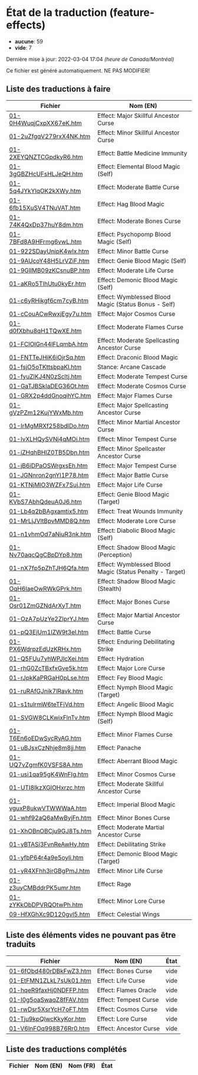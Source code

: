 # État de la traduction (feature-effects)

 * **aucune**: 59
 * **vide**: 7


Dernière mise à jour: 2022-03-04 17:04 *(heure de Canada/Montréal)*

Ce fichier est généré automatiquement. NE PAS MODIFIER!
## Liste des traductions à faire

| Fichier   | Nom (EN)    |
|-----------|-------------|
|[01-0H4WuqjCxpXX67eK.htm](feature-effects/01-0H4WuqjCxpXX67eK.htm)|Effect: Major Skillful Ancestor Curse|
|[01-2uZfgqV279rxX4NK.htm](feature-effects/01-2uZfgqV279rxX4NK.htm)|Effect: Minor Skillful Ancestor Curse|
|[01-2XEYQNZTCGpdkyR6.htm](feature-effects/01-2XEYQNZTCGpdkyR6.htm)|Effect: Battle Medicine Immunity|
|[01-3gGBZHcUFsHLJeQH.htm](feature-effects/01-3gGBZHcUFsHLJeQH.htm)|Effect: Elemental Blood Magic (Self)|
|[01-5q4JYkYlqOK2kXWy.htm](feature-effects/01-5q4JYkYlqOK2kXWy.htm)|Effect: Moderate Battle Curse|
|[01-6fb15XuSV4TNuVAT.htm](feature-effects/01-6fb15XuSV4TNuVAT.htm)|Effect: Hag Blood Magic|
|[01-74K4QxDp37huY8dm.htm](feature-effects/01-74K4QxDp37huY8dm.htm)|Effect: Moderate Bones Curse|
|[01-7BFd8A9HFrmg6vwL.htm](feature-effects/01-7BFd8A9HFrmg6vwL.htm)|Effect: Psychopomp Blood Magic (Self)|
|[01-922SDayUnipK4wlx.htm](feature-effects/01-922SDayUnipK4wlx.htm)|Effect: Minor Battle Curse|
|[01-9AUcoY48H5LrVZiF.htm](feature-effects/01-9AUcoY48H5LrVZiF.htm)|Effect: Genie Blood Magic (Self)|
|[01-9GIlMB09zKCsnuBP.htm](feature-effects/01-9GIlMB09zKCsnuBP.htm)|Effect: Moderate Life Curse|
|[01-aKRo5TIhUtu0kyEr.htm](feature-effects/01-aKRo5TIhUtu0kyEr.htm)|Effect: Demonic Blood Magic (Self)|
|[01-c6yRHikgf6cm7cyB.htm](feature-effects/01-c6yRHikgf6cm7cyB.htm)|Effect: Wymblessed Blood Magic (Status Bonus - Self)|
|[01-cCouACwRwxjEgy7u.htm](feature-effects/01-cCouACwRwxjEgy7u.htm)|Effect: Major Cosmos Curse|
|[01-d0fXbhu8qH1TQwXE.htm](feature-effects/01-d0fXbhu8qH1TQwXE.htm)|Effect: Moderate Flames Curse|
|[01-FClOlGn44lFLqmbA.htm](feature-effects/01-FClOlGn44lFLqmbA.htm)|Effect: Moderate Spellcasting Ancestor Curse|
|[01-FNTTeJHiK6iOjrSq.htm](feature-effects/01-FNTTeJHiK6iOjrSq.htm)|Effect: Draconic Blood Magic|
|[01-fsjO5oTKttsbpaKl.htm](feature-effects/01-fsjO5oTKttsbpaKl.htm)|Stance: Arcane Cascade|
|[01-fyuZlKJ4N0zScltj.htm](feature-effects/01-fyuZlKJ4N0zScltj.htm)|Effect: Moderate Tempest Curse|
|[01-GaTJBSkIaDEG36Ot.htm](feature-effects/01-GaTJBSkIaDEG36Ot.htm)|Effect: Moderate Cosmos Curse|
|[01-GRX2p4ddGnoqihYC.htm](feature-effects/01-GRX2p4ddGnoqihYC.htm)|Effect: Major Flames Curse|
|[01-gVzPZm12KujYWxMb.htm](feature-effects/01-gVzPZm12KujYWxMb.htm)|Effect: Major Spellcasting Ancestor Curse|
|[01-IrMgMRXf258bdIDo.htm](feature-effects/01-IrMgMRXf258bdIDo.htm)|Effect: Minor Martial Ancestor Curse|
|[01-IvXLHQySVNj4qMOi.htm](feature-effects/01-IvXLHQySVNj4qMOi.htm)|Effect: Minor Tempest Curse|
|[01-iZHqhBHIZ0TB5Dbn.htm](feature-effects/01-iZHqhBHIZ0TB5Dbn.htm)|Effect: Minor Spellcaster Ancestor Curse|
|[01-jB6iDPaOSWrgxsEh.htm](feature-effects/01-jB6iDPaOSWrgxsEh.htm)|Effect: Major Tempest Curse|
|[01-JGNnron2gnYI1P78.htm](feature-effects/01-JGNnron2gnYI1P78.htm)|Effect: Major Battle Curse|
|[01-KTNjMlO3WZFx7Suj.htm](feature-effects/01-KTNjMlO3WZFx7Suj.htm)|Effect: Major Life Curse|
|[01-KVbS7AbhQdeuA0J6.htm](feature-effects/01-KVbS7AbhQdeuA0J6.htm)|Effect: Genie Blood Magic (Target)|
|[01-Lb4q2bBAgxamtix5.htm](feature-effects/01-Lb4q2bBAgxamtix5.htm)|Effect: Treat Wounds Immunity|
|[01-MrLjJVltBpvMMD8Q.htm](feature-effects/01-MrLjJVltBpvMMD8Q.htm)|Effect: Moderate Lore Curse|
|[01-n1vhmOd7aNiuR3nk.htm](feature-effects/01-n1vhmOd7aNiuR3nk.htm)|Effect: Diabolic Blood Magic (Self)|
|[01-Nv70aqcQgCBpDYp8.htm](feature-effects/01-Nv70aqcQgCBpDYp8.htm)|Effect: Shadow Blood Magic (Perception)|
|[01-nX7fp5pZhTJH6Qfa.htm](feature-effects/01-nX7fp5pZhTJH6Qfa.htm)|Effect: Wymblessed Blood Magic (Status Penalty - Target)|
|[01-OqH6IaeOwRWkGPrk.htm](feature-effects/01-OqH6IaeOwRWkGPrk.htm)|Effect: Shadow Blood Magic (Stealth)|
|[01-Osr01ZmGZNdArXyT.htm](feature-effects/01-Osr01ZmGZNdArXyT.htm)|Effect: Major Bones Curse|
|[01-OzA7pUzYe2ZIprYJ.htm](feature-effects/01-OzA7pUzYe2ZIprYJ.htm)|Effect: Major Martial Ancestor Curse|
|[01-pQ3EjUm1lZW9t3el.htm](feature-effects/01-pQ3EjUm1lZW9t3el.htm)|Effect: Battle Curse|
|[01-PX6WdrpzEdUzKRHx.htm](feature-effects/01-PX6WdrpzEdUzKRHx.htm)|Effect: Enduring Debilitating Strike|
|[01-Q5FUu7yhWPJlcXei.htm](feature-effects/01-Q5FUu7yhWPJlcXei.htm)|Effect: Hydration|
|[01-rhG0ZcTBxfxGve5k.htm](feature-effects/01-rhG0ZcTBxfxGve5k.htm)|Effect: Major Lore Curse|
|[01-rJpkKaPRGaH0pLse.htm](feature-effects/01-rJpkKaPRGaH0pLse.htm)|Effect: Fey Blood Magic|
|[01-ruRAfGJnik7lRavk.htm](feature-effects/01-ruRAfGJnik7lRavk.htm)|Effect: Nymph Blood Magic (Target)|
|[01-s1tulrmW6teTFjVd.htm](feature-effects/01-s1tulrmW6teTFjVd.htm)|Effect: Angelic Blood Magic|
|[01-SVGW8CLKwixFlnTv.htm](feature-effects/01-SVGW8CLKwixFlnTv.htm)|Effect: Nymph Blood Magic (Self)|
|[01-T6En6oEDwSycRyAG.htm](feature-effects/01-T6En6oEDwSycRyAG.htm)|Effect: Minor Flames Curse|
|[01-uBJsxCzNhje8m8jj.htm](feature-effects/01-uBJsxCzNhje8m8jj.htm)|Effect: Panache|
|[01-UQ7vZgmfK0VSFS8A.htm](feature-effects/01-UQ7vZgmfK0VSFS8A.htm)|Effect: Aberrant Blood Magic|
|[01-usi1qa95gK4WnFIg.htm](feature-effects/01-usi1qa95gK4WnFIg.htm)|Effect: Minor Cosmos Curse|
|[01-UTI8IkzXGlOHxrzc.htm](feature-effects/01-UTI8IkzXGlOHxrzc.htm)|Effect: Moderate Skillful Ancestor Curse|
|[01-vguxP8ukwVTWWWaA.htm](feature-effects/01-vguxP8ukwVTWWWaA.htm)|Effect: Imperial Blood Magic|
|[01-whf92aQ6aMwByjFn.htm](feature-effects/01-whf92aQ6aMwByjFn.htm)|Effect: Minor Bones Curse|
|[01-XhOBnOBCju9GJ8Ts.htm](feature-effects/01-XhOBnOBCju9GJ8Ts.htm)|Effect: Moderate Martial Ancestor Curse|
|[01-yBTASi3FvnReAwHy.htm](feature-effects/01-yBTASi3FvnReAwHy.htm)|Effect: Debilitating Strike|
|[01-yfbP64r4a9e5oyli.htm](feature-effects/01-yfbP64r4a9e5oyli.htm)|Effect: Demonic Blood Magic (Target)|
|[01-yR4XFhh3irGBgPmJ.htm](feature-effects/01-yR4XFhh3irGBgPmJ.htm)|Effect: Minor Life Curse|
|[01-z3uyCMBddrPK5umr.htm](feature-effects/01-z3uyCMBddrPK5umr.htm)|Effect: Rage|
|[01-zYKkObDPVRQOtwPh.htm](feature-effects/01-zYKkObDPVRQOtwPh.htm)|Effect: Minor Lore Curse|
|[09-HfXGhXc9D120gvl5.htm](feature-effects/09-HfXGhXc9D120gvl5.htm)|Effect: Celestial Wings|

## Liste des éléments vides ne pouvant pas être traduits

| Fichier   | Nom (EN)    | État |
|-----------|-------------|:----:|
|[01-6fObd480rDBkFwZ3.htm](feature-effects/01-6fObd480rDBkFwZ3.htm)|Effect: Bones Curse|vide|
|[01-EtFMN1ZLkL7sUk01.htm](feature-effects/01-EtFMN1ZLkL7sUk01.htm)|Effect: Life Curse|vide|
|[01-hqeR9faxHj0NDFFP.htm](feature-effects/01-hqeR9faxHj0NDFFP.htm)|Effect: Flames Oracle|vide|
|[01-I0g5oaSwaqZ8fFAV.htm](feature-effects/01-I0g5oaSwaqZ8fFAV.htm)|Effect: Tempest Curse|vide|
|[01-rwDsr5XsrYcH7oFT.htm](feature-effects/01-rwDsr5XsrYcH7oFT.htm)|Effect: Cosmos Curse|vide|
|[01-Tju9kpQlwcKkyKor.htm](feature-effects/01-Tju9kpQlwcKkyKor.htm)|Effect: Lore Curse|vide|
|[01-V6lnFOq998B76Rr0.htm](feature-effects/01-V6lnFOq998B76Rr0.htm)|Effect: Ancestor Curse|vide|

## Liste des traductions complétés

| Fichier   | Nom (EN)    | Nom (FR)    | État |
|-----------|-------------|-------------|:----:|
